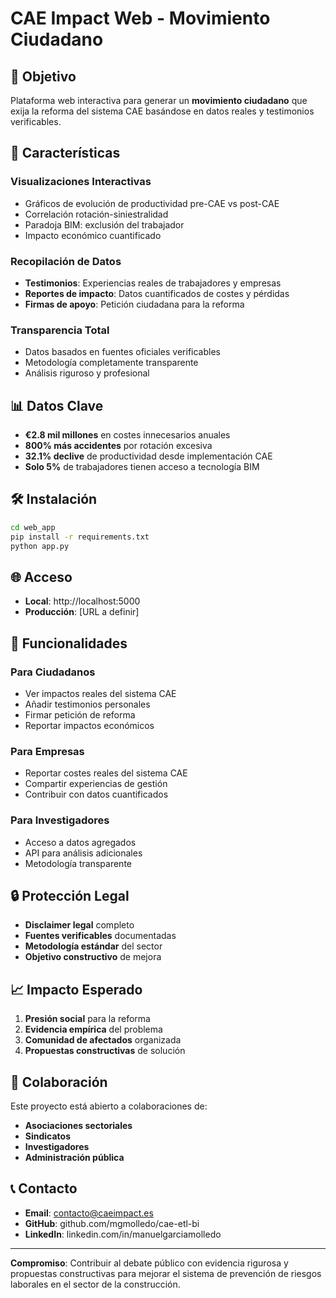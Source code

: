 # CAE Impact Web - Movimiento Ciudadano

## 🎯 Objetivo

Plataforma web interactiva para generar un **movimiento ciudadano** que exija la reforma del sistema CAE basándose en datos reales y testimonios verificables.

## 🚀 Características

### **Visualizaciones Interactivas**
- Gráficos de evolución de productividad pre-CAE vs post-CAE
- Correlación rotación-siniestralidad
- Paradoja BIM: exclusión del trabajador
- Impacto económico cuantificado

### **Recopilación de Datos**
- **Testimonios**: Experiencias reales de trabajadores y empresas
- **Reportes de impacto**: Datos cuantificados de costes y pérdidas
- **Firmas de apoyo**: Petición ciudadana para la reforma

### **Transparencia Total**
- Datos basados en fuentes oficiales verificables
- Metodología completamente transparente
- Análisis riguroso y profesional

## 📊 Datos Clave

- **€2.8 mil millones** en costes innecesarios anuales
- **800% más accidentes** por rotación excesiva
- **32.1% declive** de productividad desde implementación CAE
- **Solo 5%** de trabajadores tienen acceso a tecnología BIM

## 🛠️ Instalación

```bash
cd web_app
pip install -r requirements.txt
python app.py
```

## 🌐 Acceso

- **Local**: http://localhost:5000
- **Producción**: [URL a definir]

## 📱 Funcionalidades

### **Para Ciudadanos**
- Ver impactos reales del sistema CAE
- Añadir testimonios personales
- Firmar petición de reforma
- Reportar impactos económicos

### **Para Empresas**
- Reportar costes reales del sistema CAE
- Compartir experiencias de gestión
- Contribuir con datos cuantificados

### **Para Investigadores**
- Acceso a datos agregados
- API para análisis adicionales
- Metodología transparente

## 🔒 Protección Legal

- **Disclaimer legal** completo
- **Fuentes verificables** documentadas
- **Metodología estándar** del sector
- **Objetivo constructivo** de mejora

## 📈 Impacto Esperado

1. **Presión social** para la reforma
2. **Evidencia empírica** del problema
3. **Comunidad de afectados** organizada
4. **Propuestas constructivas** de solución

## 🤝 Colaboración

Este proyecto está abierto a colaboraciones de:
- **Asociaciones sectoriales**
- **Sindicatos**
- **Investigadores**
- **Administración pública**

## 📞 Contacto

- **Email**: contacto@caeimpact.es
- **GitHub**: github.com/mgmolledo/cae-etl-bi
- **LinkedIn**: linkedin.com/in/manuelgarciamolledo

---

**Compromiso**: Contribuir al debate público con evidencia rigurosa y propuestas constructivas para mejorar el sistema de prevención de riesgos laborales en el sector de la construcción.

